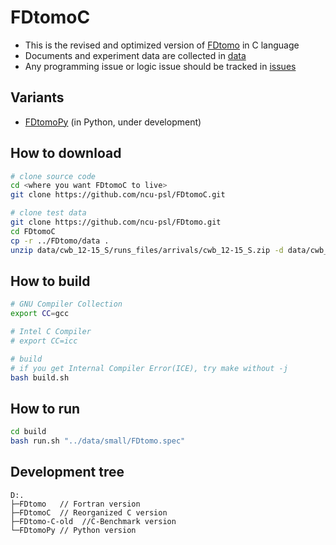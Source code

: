 # FDtomoC
* This is the revised and optimized version of [FDtomo] in C language
* Documents and experiment data are collected in [data]
* Any programming issue or logic issue should be tracked in [issues]

[FDtomo]: https://github.com/ncu-psl/FDtomo
[data]: https://github.com/ncu-psl/FDtomo/tree/master/data
[issues]: https://github.com/ncu-psl/FDtomoC/issues

## Variants
* [FDtomoPy] (in Python, under development)

[FDtomoPy]: https://github.com/ncu-psl/FDtomoPy

## How to download
```bash
# clone source code
cd <where you want FDtomoC to live>
git clone https://github.com/ncu-psl/FDtomoC.git

# clone test data
git clone https://github.com/ncu-psl/FDtomo.git
cd FDtomoC
cp -r ../FDtomo/data .
unzip data/cwb_12-15_S/runs_files/arrivals/cwb_12-15_S.zip -d data/cwb_12-15_S/runs_files/arrivals/
```

## How to build
```bash
# GNU Compiler Collection
export CC=gcc

# Intel C Compiler
# export CC=icc

# build
# if you get Internal Compiler Error(ICE), try make without -j
bash build.sh
```

## How to run
```sh
cd build
bash run.sh "../data/small/FDtomo.spec"
```

## Development tree
```
D:.
├─FDtomo   // Fortran version
├─FDtomoC  // Reorganized C version 
├─FDtomo-C-old  //C-Benchmark version
└─FDtomoPy // Python version
```
